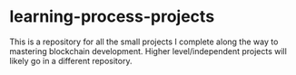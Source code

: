 # learning-process-projects

This is a repository for all the small projects I complete along the way to mastering blockchain development. Higher level/independent projects will likely go in a different repository.
